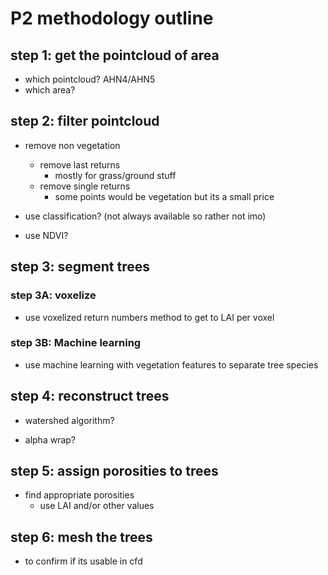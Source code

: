 # P2 methodology outline

## step 1: get the pointcloud of area

- which pointcloud? AHN4/AHN5
- which area?


## step 2: filter pointcloud

- remove non vegetation  
    - remove last returns
        - mostly for grass/ground stuff
    - remove single returns
        - some points would be vegetation but its a small price

- use classification? (not always available so rather not imo)    

- use NDVI?


## step 3: segment trees

### step 3A: voxelize
- use voxelized return numbers method to get to LAI per voxel

### step 3B: Machine learning
- use machine learning with vegetation features to separate tree species


## step 4: reconstruct trees

- watershed algorithm?

- alpha wrap?

## step 5: assign porosities to trees

- find appropriate porosities
    - use LAI and/or other values




## step 6: mesh the trees

- to confirm if its usable in cfd